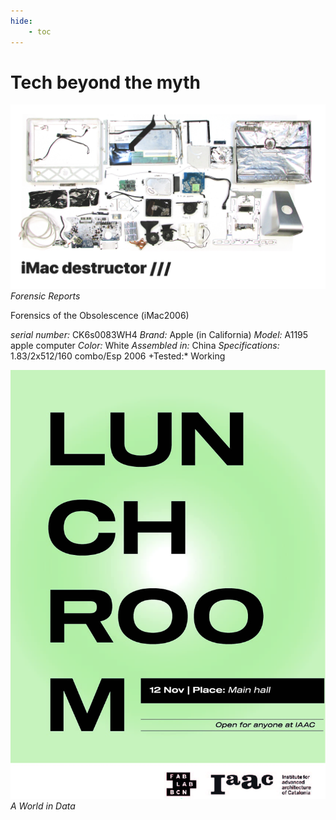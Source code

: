 ```yaml
---
hide:
    - toc
---
```


# Tech beyond the myth

![](../images/img15.jpg)
*Forensic Reports*

Forensics of the Obsolescence (iMac2006)

*serial number:*  CK6s0083WH4
*Brand:* Apple (in California)
*Model:* A1195 apple computer
*Color:* White
*Assembled in:* China
*Specifications:* 1.83/2x512/160 combo/Esp 2006 
+Tested:* Working

![](../images/img16.jpg)
*A World in Data*

